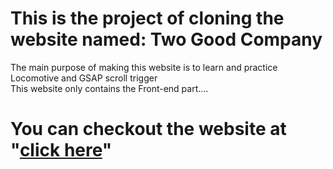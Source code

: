 # This is the project of cloning the website named: Two Good Company
The main purpose of making this website is to learn and practice<br> Locomotive and GSAP scroll trigger<br>
This website only contains the Front-end part....
# You can checkout the website at "[click here](https://two-good-web.netlify.app)"
